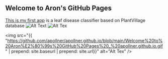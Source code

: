 ## Welcome to Aron's GitHub Pages
 [This is my first app](https://share.streamlit.io/apollner/streamlit_plant_disease_app/main/plant_disease_classification.py) is a leaf disease classifier based on PlantVillage database
![Alt Text](https://github.com/apollner/apollner.github.io/blob/main/Welcome%20to%20Aron%E2%80%99s%20GitHub%20Pages%20_%20apollner.github.io.gif)
<img src="{{site.baseurl | prepend: site.url}}https://github.com/apollner/apollner.github.io/blob/main/Welcome%20to%20Aron%E2%80%99s%20GitHub%20Pages%20_%20apollner.github.io.gif" alt="Alt Tex" />

<!-- OR -->

<img src="{{ "https://github.com/apollner/apollner.github.io/blob/main/Welcome%20to%20Aron%E2%80%99s%20GitHub%20Pages%20_%20apollner.github.io.gif" | prepend: site.baseurl | prepend: site.url}}" alt="Alt Tex" />
